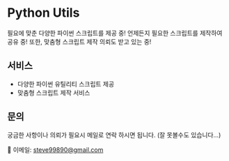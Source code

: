 # Python Utils

필요에 맞춘 다양한 파이썬 스크립트를 제공 중!
언제든지 필요한 스크립트를 제작하여 공유 중!
또한, 맞춤형 스크립트 제작 의뢰도 받고 있는 중!

## 서비스

- 다양한 파이썬 유틸리티 스크립트 제공
- 맞춤형 스크립트 제작 서비스

## 문의

궁금한 사항이나 의뢰가 필요시 메일로 연락 하시면 됩니다.
(잘 못볼수도 있습니다...)

📧 이메일: [steve99890@gmail.com](mailto:steve99890@gmail.com)
